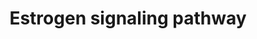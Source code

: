 ---
annotations:
- type: Pathway Ontology
  value: estrogen signaling pathway
authors:
- MaintBot
- AlexanderPico
- Egonw
- Mkutmon
description: 'Estrogen receptor refers to a group of receptors which are activated
  by the hormone 17-beta-estradiol (estrogen). Two types of estrogen receptor exist:
  ER which is a member of the nuclear hormone family of intracellular receptors and
  the estrogen G protein coupled receptor GPR30 (GPER), which is a G-protein coupled
  receptor. The main function of the estrogen receptor is as a DNA binding transcription
  factor which regulates gene expression. However the estrogen receptor also has additional
  functions independent of DNA binding.'
last-edited: 2019-08-16
organisms:
- Bos taurus
redirect_from:
- /index.php/Pathway:WP986
- /instance/WP986
schema-jsonld:
- '@context': https://schema.org/
  '@id': https://wikipathways.github.io/pathways/WP986.html
  '@type': Dataset
  creator:
    '@type': Organization
    name: WikiPathways
  description: 'Estrogen receptor refers to a group of receptors which are activated
    by the hormone 17-beta-estradiol (estrogen). Two types of estrogen receptor exist:
    ER which is a member of the nuclear hormone family of intracellular receptors
    and the estrogen G protein coupled receptor GPR30 (GPER), which is a G-protein
    coupled receptor. The main function of the estrogen receptor is as a DNA binding
    transcription factor which regulates gene expression. However the estrogen receptor
    also has additional functions independent of DNA binding.'
  keywords:
  - SP1
  - MAP2K1
  - AKT1
  - MAPK14
  - PRKACA
  - GPER1
  - IKBKG
  - IKBKB
  - FOS
  - GNB1
  - Growth factors
  - ESR1
  - Cyclic AMP
  - BRAF
  - MAPK9
  - MAPK1
  - BCL2
  - Estradiol
  - GNAS
  - ELK1
  - GNGT1
  - NFKB1
  - PIK3CA
  - CHUK
  - CREB1
  - JUN
  license: CC0
  name: Estrogen signaling pathway
seo: CreativeWork
title: Estrogen signaling pathway
wpid: WP986
---